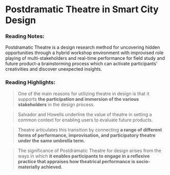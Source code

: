# Postdramatic Theatre in Smart City Design

### Reading Notes:
Postdramatic Theatre is a design research method for uncovering hidden opportunities through a hybrid workshop environment with improvised role playing of multi-stakeholders and real-time performance for field study and future product-a brainstorming process which can activate participants’ creativities and discover unexpected insights.  

### Reading Highlights:
>One of the main reasons for utilizing theatre in design is that it supports **the participation and immersion of the various stakeholders** in the design process.

>Salvador and Howells underline the value of theatre in setting a common context for enabling users to evaluate future products.

>Theatre articulates this transition by connecting **a range of different forms of performance, improvisation, and participatory theatre under the same umbrella term.**

>The significance of Postdramatic Theatre for design arises from the ways in which **it enables participants to engage in a reflexive practice that appraises how theatrical performance is socio-materially achieved.**
